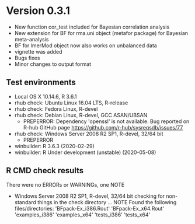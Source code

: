# Version 0.3.1
* New function cor_test included for Bayesian correlation analysis
* New extension for BF for rma.uni object (metafor package) for Bayesian meta-analysis
* BF for lmerMod object now also works on unbalanced data
* vignette was added
* Bugs fixes
* Minor changes to output format

## Test environments
* Local OS X 10.14.6, R 3.6.1
* rhub check: Ubuntu Linux 16.04 LTS, R-release
* rhub check: Fedora Linux, R-devel
* rhub check: Debian Linux, R-devel, GCC ASAN/UBSAN
  + PREPERROR: Dependency 'openssl' is not available. Bug reported on R-hub GitHub page https://github.com/r-hub/sysreqsdb/issues/77
* rhub check: Windows Server 2008 R2 SP1, R-devel, 32/64 bit
  + PREPERROR
* winbuilder: R 3.6.3 (2020-02-29)
* winbuilder: R Under development (unstable) (2020-05-08)

## R CMD check results
There were no ERRORs or WARNINGs, one NOTE
* Windows Server 2008 R2 SP1, R-devel, 32/64 bit
checking for non-standard things in the check directory ... NOTE
Found the following files/directories:
  'BFpack-Ex_i386.Rout' 'BFpack-Ex_x64.Rout' 'examples_i386'
  'examples_x64' 'tests_i386' 'tests_x64'
